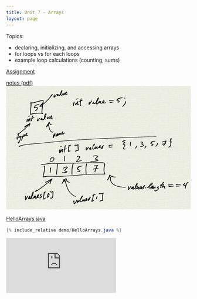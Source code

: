 ```yaml
---
title: Unit 7 - Arrays
layout: page
---
```


Topics:
- declaring, initializing, and accessing arrays
- for loops vs for each loops
- example loop calculations (counting, sums)

[Assignment](Unit7_Assignment)

[notes (pdf)](notes.pdf)
![](0.png)

[HelloArrays.java](HelloArrays.java)

```java
{% include_relative demo/HelloArrays.java %}
```
<iframe class="video" src="https://www.youtube.com/embed/k-e6i5nI64A" title="YouTube video player" frameborder="0" allow="accelerometer; autoplay; clipboard-write; encrypted-media; gyroscope; picture-in-picture" allowfullscreen></iframe>

